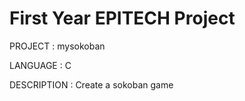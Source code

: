 # First Year EPITECH Project

PROJECT     :   mysokoban

LANGUAGE    :   C

DESCRIPTION :   Create a sokoban game
